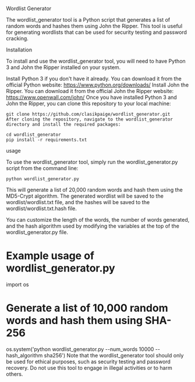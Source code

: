 Wordlist Generator

The wordlist_generator tool is a Python script that generates a list of random words and hashes them using John the Ripper. This tool is useful for generating wordlists that can be used for security testing and password cracking.

Installation

To install and use the wordlist_generator tool, you will need to have Python 3 and John the Ripper installed on your system.

Install Python 3 if you don't have it already. You can download it from the official Python website: https://www.python.org/downloads/
Install John the Ripper. You can download it from the official John the Ripper website: https://www.openwall.com/john/
Once you have installed Python 3 and John the Ripper, you can clone this repository to your local machine:
```
git clone https://github.com/clasikpaige/wordlist_generator.git
After cloning the repository, navigate to the wordlist_generator directory and install the required packages:
```
```
cd wordlist_generator
pip install -r requirements.txt
```
usage

To use the wordlist_generator tool, simply run the wordlist_generator.py script from the command line:

```
python wordlist_generator.py
```
This will generate a list of 20,000 random words and hash them using the MD5-Crypt algorithm. The generated wordlist will be saved to the wordlist/wordlist.txt file, and the hashes will be saved to the wordlist/wordlist.txt.hash file.

You can customize the length of the words, the number of words generated, and the hash algorithm used by modifying the variables at the top of the wordlist_generator.py file.


# Example usage of wordlist_generator.py
import os

# Generate a list of 10,000 random words and hash them using SHA-256
os.system('python wordlist_generator.py --num_words 10000 --hash_algorithm sha256')
Note that the wordlist_generator tool should only be used for ethical purposes, such as security testing and password recovery. Do not use this tool to engage in illegal activities or to harm others.
